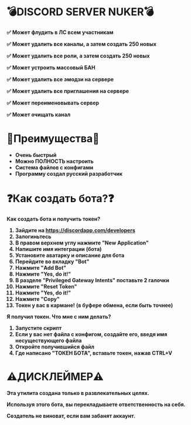 # <b>💣DISCORD SERVER NUKER💣</b>
<b>✅ Может флудить в ЛС всем участникам

✅ Может удалить все каналы, а затем создать 250 новых

✅ Может удалить все роли, а затем создать 250 новых

✅ Может устроить массовый БАН

✅ Может удалить все эмодзи на сервере

✅ Может удалить все приглашения на сервере

✅ Может переименовывать сервер

✅ Может очищать канал
# <b>🌟Преимущества🌟
- Очень быстрый
- Можно ПОЛНОСТЬ настроить
- Система файлов с конфигами
- Программу создал русский разработчик
# <b>❓Как создать бота?❓</b>
<b>Как создать бота и получить токен?</b>
1. Зайдите на https://discordapp.com/developers
2. Залогиньтесь
3. В правом верхнем углу нажмите "New Application"
4. Напишите имя интеграции (бота)
5. Установите аватарку и описание для бота
6. Перейдите во вкладку "Bot"
7. Нажмите "Add Bot"
8. Нажмите "Yes, do it!"
9. В разделе "Privileged Gateway Intents" поставьте 2 галочки
10. Нажмите "Reset Token"
11. Нажмите "Yes, do it!"
12. Нажмите "Copy"
13. Токен у вас в кармане! (в буфере обмена, если быть точнее)

<b>Я получил токен. Что мне с ним делать?</b>
1. Запустите скрипт
2. Если у вас нет файла с конфигом, создайте его, введя имя несуществующего файла
3. Откройте получившийся файл
4. Где написано "ТОКЕН БОТА", вставьте токен, нажав CTRL+V</b>
# <b>⚠️ДИСКЛЕЙМЕР⚠️</b>
Эта утилита создана только в развлекательных целях.

Используя этого бота, вы перекладываете ответственность на себя.

Создатель не виноват, если вам забанят аккаунт.
